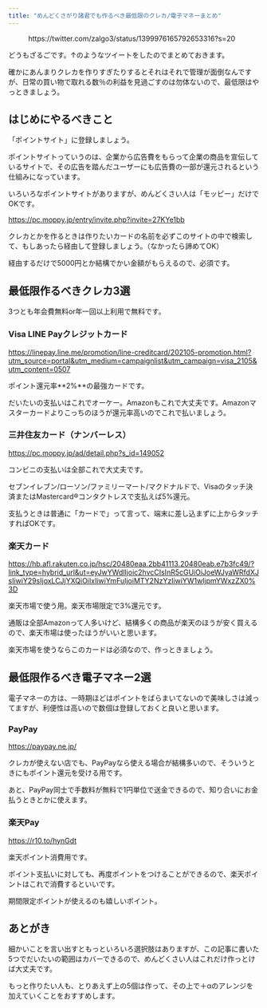 ```yaml
---
title: "めんどくさがり諸君でも作るべき最低限のクレカ/電子マネーまとめ"
---
```


<figure class="wp-block-embed is-type-rich is-provider-twitter wp-block-embed-twitter">

<div class="wp-block-embed__wrapper">https://twitter.com/zalgo3/status/1399976165792653316?s=20</div>

</figure>

どうもざるごです。↑のようなツイートをしたのでまとめておきます。

確かにあんまりクレカを作りすぎたりするとそれはそれで管理が面倒なんですが、日常の買い物で取れる数％の利益を見過ごすのは勿体ないので、最低限はやっときましょう。

## はじめにやるべきこと

「ポイントサイト」に登録しましょう。

ポイントサイトっていうのは、企業から広告費をもらって企業の商品を宣伝しているサイトで、その広告を踏んだユーザーにも広告費の一部が還元されるという仕組みになっています。

いろいろなポイントサイトがありますが、めんどくさい人は「モッピー」だけでOKです。

<div class="wp-block-cocoon-blocks-blogcard blogcard-type bct-none">

https://pc.moppy.jp/entry/invite.php?invite=27KYe1bb

</div>

クレカとかを作るときは作りたいカードの名前を必ずこのサイトの中で検索して、もしあったら経由して登録しましょう。（なかったら諦めてOK）

経由するだけで5000円とか結構でかい金額がもらえるので、必須です。

## 最低限作るべきクレカ3選

3つとも年会費無料or年一回以上利用で無料です。

### Visa LINE Payクレジットカード

<div class="wp-block-cocoon-blocks-blogcard blogcard-type bct-none">

https://linepay.line.me/promotion/line-creditcard/202105-promotion.html?utm_source=portal&utm_medium=campaignlist&utm_campaign=visa_2105&utm_content=0507

</div>

ポイント還元率**2%**の最強カードです。

だいたいの支払いはこれでオーケー。Amazonもこれで大丈夫です。Amazonマスターカードよりこっちのほうが還元率高いのでこれで払いましょう。

### 三井住友カード（ナンバーレス）

<div class="wp-block-cocoon-blocks-blogcard blogcard-type bct-none">

https://pc.moppy.jp/ad/detail.php?s_id=149052

</div>

コンビニの支払いは全部これで大丈夫です。

セブンイレブン/ローソン/ファミリーマート/マクドナルドで、Visaのタッチ決済またはMastercard®コンタクトレスで支払えば5%還元。

支払うときは普通に「カードで」って言って、端末に差し込まずに上からタッチすればOKです。

### 楽天カード

<div class="wp-block-cocoon-blocks-blogcard blogcard-type bct-none">

https://hb.afl.rakuten.co.jp/hsc/20480eaa.2bb41113.20480eab.e7b3fc49/?link_type=hybrid_url&ut=eyJwYWdlIjoic2hvcCIsInR5cGUiOiJoeWJyaWRfdXJsIiwiY29sIjoxLCJjYXQiOiIxIiwiYmFuIjoiMTY2NzYzIiwiYW1wIjpmYWxzZX0%3D

</div>

楽天市場で使う用。楽天市場限定で3%還元です。

通販は全部Amazonって人多いけど、結構多くの商品が楽天のほうが安く買えるので、楽天市場は使ったほうがいいと思います。

楽天市場を使うならこのカードは必須なので、作っときましょう。

## 最低限作るべき電子マネー2選

電子マネーの方は、一時期ほどはポイントをばらまいてないので美味しさは減ってますが、利便性は高いので数個は登録しておくと良いと思います。

### PayPay

<div class="wp-block-cocoon-blocks-blogcard blogcard-type bct-none">

https://paypay.ne.jp/

</div>

クレカが使えない店でも、PayPayなら使える場合が結構多いので、そういうときにもポイント還元を受ける用です。

あと、PayPay同士で手数料が無料で1円単位で送金できるので、知り合いにお金払うときとかに使えます。

### 楽天Pay

<div class="wp-block-cocoon-blocks-blogcard blogcard-type bct-none">

https://r10.to/hynGdt

</div>

楽天ポイント消費用です。

ポイント支払いに対しても、再度ポイントをつけることができるので、楽天ポイントはこれで消費するといいです。

期間限定ポイントが使えるのも嬉しいポイント。

## あとがき

細かいことを言い出すともっといろいろ選択肢はありますが、この記事に書いた5つでだいたいの範囲はカバーできるので、めんどくさい人はこれだけ作っとけば大丈夫です。

もっと作りたい人も、とりあえず上の5個は作って、その上で＋αのアレンジを加えていくことをおすすめします。